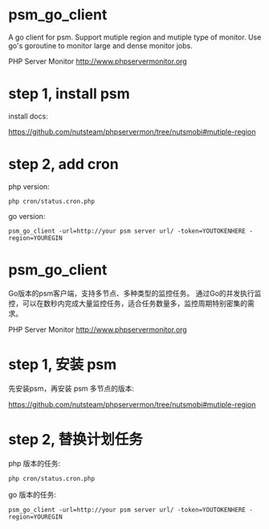 # psm_go_client

A go client for psm. Support mutiple region and mutiple type of monitor.
Use go's goroutine to monitor large and dense monitor jobs.

PHP Server Monitor http://www.phpservermonitor.org

step 1, install psm
===================

install docs:

https://github.com/nutsteam/phpservermon/tree/nutsmobi#mutiple-region


step 2, add cron
===================

php version:
```shell
php cron/status.cron.php
```

go version:
```shell
psm_go_client -url=http://your psm server url/ -token=YOUTOKENHERE -region=YOUREGIN
```


# psm_go_client

Go版本的psm客户端，支持多节点、多种类型的监控任务。
通过Go的并发执行监控，可以在数秒内完成大量监控任务，适合任务数量多，监控周期特别密集的需求。

PHP Server Monitor http://www.phpservermonitor.org

step 1, 安装 psm
===================

先安装psm，再安装 psm 多节点的版本:

https://github.com/nutsteam/phpservermon/tree/nutsmobi#mutiple-region


step 2, 替换计划任务
===================

php 版本的任务:
```shell
php cron/status.cron.php
```

go 版本的任务:
```shell
psm_go_client -url=http://your psm server url/ -token=YOUTOKENHERE -region=YOUREGIN
```
